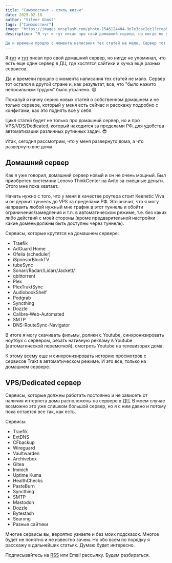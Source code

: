 ```yaml
---
title: "Самохостинг - стиль жизни"
date: 2025-02-18
author: "Silver Ghost"
tags: ["Самохостинг"]
image: "https://images.unsplash.com/photo-1546124404-9e7e3cac2ec1?crop&#x3D;entropy&amp;cs&#x3D;tinysrgb&amp;fit&#x3D;max&amp;fm&#x3D;jpg&amp;ixid&#x3D;M3wxMTc3M3wwfDF8c2VhcmNofDMwfHxzZXJ2ZXJ8ZW58MHx8fHwxNzM5NzM3ODY0fDA&amp;ixlib&#x3D;rb-4.0.3&amp;q&#x3D;80&amp;w&#x3D;2000"
description: "Я тут и тут писал про свой домашний сервер, но нигде не упоминал, что есть еще один сервер в ДЦ, где хостятся сайтики и кучка еще разных сервисов.

Да и времени прошло с момента написания тех статей не мало. Сервер тот остался в другой стране и, как результат, все, что"
---
```


Я [тут](https://geeknest.ru/domashnii-siervier-i-iegho-obitatieli/) и [тут](https://geeknest.ru/domashnii-siervier-prodolzhieniie/) писал про свой домашний сервер, но нигде не упоминал, что есть еще один сервер в ДЦ, где хостятся сайтики и кучка еще разных сервисов. 

Да и времени прошло с момента написания тех статей не мало. Сервер тот остался в другой стране и, как результат, все, что "было нажито непосильным трудом" было утрачено. 😄

Пожалуй я начну серию новых статей о собственном домашнем и не только сервере, который у меня есть сейчас и расскажу подробно с конфигами, как это поднять все у себя.

Цикл статей будет не только про домашний сервер, но и про VPS/VDS/Dedicated, который находится за пределами РФ, для удобства автоматизации различных рутинных задач. 😎

Итак, сегодня рассмотрим, что у меня развернуто дома, а что развернуто вне дома. 

## Домашний сервер

Как я уже говорил, домашний сервер новый и он не очень мощный. Был приобретен системник Lenovo ThinkCenter на Avito за смешные деньги. Этого мне пока хватает. 

Начать нужно с того, что у меня в качестве роутера стоит Keenetic Viva и он держит туннель до VPS за пределами РФ. Это значит, что я могу направить любой нужный мне трафик в этот туннель и обойти ограничения/замедления и т.п. в автоматическом режиме, т.е. без каких либо действий с моей стороны (кроме предварительной настройки какие доменыдолжны быть доступны через туннель).

Сервисы, которые крутятся на домашнем сервере:

- Traefik
- AdGuard Home
- Ofelia (scheduler)
- iSponsorBlockTV
- tubeSync
- Sonarr/Radarr/Lidarr/Jackett/
- qbittorrent
- Plex
- PlexTraktSync
- AudiobookShelf
- Podgrab
- Syncthing
- Dozzle
- Calibre-Web-Automated
- SMTP
- DNS-RouteSync-Navigator

В итоге я могу скачивать фильмы, ролики с Youtube, синхронизировать ноутбук с сервером, резать нативную рекламу в Youtube (автоматической перемоткой), смотреть Youtube на телевизорах дома. 

К этому всему еще и синхронизировать историю просмотров с сервисов Trakt в автоматическом режиме. И это все, только на домашнем сервере.

## VPS/Dedicated сервер

Сервисы, которые должны работать постоянно и не зависеть от наличия интернета дома расположены на сервере в ДЦ. В моем случае возможно это уже слишком большой сервер, но я с ним давно и потому пока остается все так, как есть. 

Сервисы:

- Traefik
- ExtDNS
- CFbackup
- Wireguard
- Vaultwarden
- Archivebox
- Gitea
- Immich
- Uptime Kuma
- HealthChecks
- PasteBurn
- Syncthing
- SMTP
- Mastodon
- Dozzle
- Bytestash
- Searxng
- Разные сайтики

Многие сервисы вы, вероятно узнаете и без моих подсказок. Многое будет не понятно и не известно зачем. Но обо всем по порядку я расскажу в дальнейших статьях. Думаю будет интересно. 

Подписывайтесь на [RSS](https://geeknest.ru/rss/) или Email рассылку. Будем разбираться.
